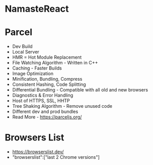 # NamasteReact

# Parcel
- Dev Build
- Local Server
- HMR = Hot Module Replacement
- File Watching Algorithm - Written in C++
- Caching - Faster Builds
- Image Optimization
- Minification, Bundling, Compress
- Consistent Hashing, Code Splitting
- Differential Bundling - Compatible with all old and new browsers
- Diagnostics & Error Handling
- Host of HTTPS, SSL, HHTP
- Tree Shaking Algorithm - Remove unused code
- Different dev and prod bundles
- Read More - https://parceljs.org/

# Browsers List
- https://browserslist.dev/
- "browserslist":["last 2 Chrome versions"]